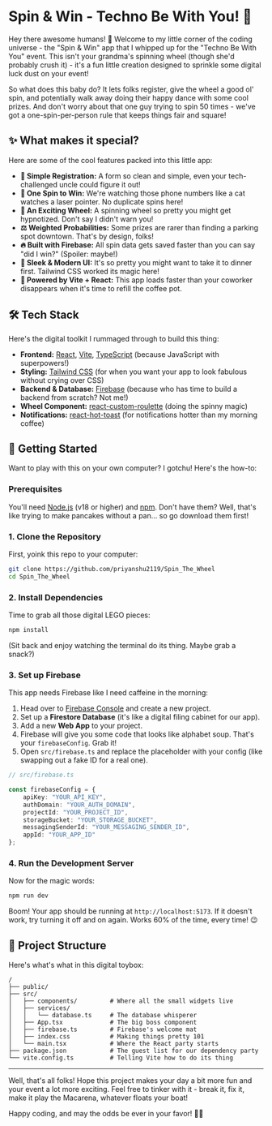 # Spin & Win - Techno Be With You! 🎡

Hey there awesome humans! 👋 Welcome to my little corner of the coding universe - the "Spin & Win" app that I whipped up for the "Techno Be With You" event. This isn't your grandma's spinning wheel (though she'd probably crush it) - it's a fun little creation designed to sprinkle some digital luck dust on your event!

So what does this baby do? It lets folks register, give the wheel a good ol' spin, and potentially walk away doing their happy dance with some cool prizes. And don't worry about that one guy trying to spin 50 times - we've got a one-spin-per-person rule that keeps things fair and square!

## ✨ What makes it special?

Here are some of the cool features packed into this little app:

*   **📝 Simple Registration:** A form so clean and simple, even your tech-challenged uncle could figure it out!
*   **🚫 One Spin to Win:** We're watching those phone numbers like a cat watches a laser pointer. No duplicate spins here!
*   **🎡 An Exciting Wheel:** A spinning wheel so pretty you might get hypnotized. Don't say I didn't warn you!
*   **⚖️ Weighted Probabilities:** Some prizes are rarer than finding a parking spot downtown. That's by design, folks!
*   **🔥 Built with Firebase:** All spin data gets saved faster than you can say "did I win?" (Spoiler: maybe!)
*   **💅 Sleek & Modern UI:** It's so pretty you might want to take it to dinner first. Tailwind CSS worked its magic here!
*   **🚀 Powered by Vite + React:** This app loads faster than your coworker disappears when it's time to refill the coffee pot.

## 🛠️ Tech Stack

Here's the digital toolkit I rummaged through to build this thing:

*   **Frontend:** [React](https://reactjs.org/), [Vite](https://vitejs.dev/), [TypeScript](https://www.typescriptlang.org/) (because JavaScript with superpowers!)
*   **Styling:** [Tailwind CSS](https://tailwindcss.com/) (for when you want your app to look fabulous without crying over CSS)
*   **Backend & Database:** [Firebase](https://firebase.google.com/) (because who has time to build a backend from scratch? Not me!)
*   **Wheel Component:** [react-custom-roulette](https://www.npmjs.com/package/react-custom-roulette) (doing the spinny magic)
*   **Notifications:** [react-hot-toast](https://react-hot-toast.com/) (for notifications hotter than my morning coffee)

## 🚀 Getting Started

Want to play with this on your own computer? I gotchu! Here's the how-to:

### Prerequisites

You'll need [Node.js](https://nodejs.org/) (v18 or higher) and [npm](https://www.npmjs.com/). Don't have them? Well, that's like trying to make pancakes without a pan... so go download them first!

### 1. Clone the Repository

First, yoink this repo to your computer:

```bash
git clone https://github.com/priyanshu2119/Spin_The_Wheel
cd Spin_The_Wheel
```

### 2. Install Dependencies

Time to grab all those digital LEGO pieces:

```bash
npm install
```
(Sit back and enjoy watching the terminal do its thing. Maybe grab a snack?)

### 3. Set up Firebase

This app needs Firebase like I need caffeine in the morning:

1.  Head over to [Firebase Console](https://console.firebase.google.com/) and create a new project.
2.  Set up a **Firestore Database** (it's like a digital filing cabinet for our app).
3.  Add a new **Web App** to your project.
4.  Firebase will give you some code that looks like alphabet soup. That's your `firebaseConfig`. Grab it!
5.  Open `src/firebase.ts` and replace the placeholder with your config (like swapping out a fake ID for a real one).

```typescript
// src/firebase.ts

const firebaseConfig = {
    apiKey: "YOUR_API_KEY",
    authDomain: "YOUR_AUTH_DOMAIN",
    projectId: "YOUR_PROJECT_ID",
    storageBucket: "YOUR_STORAGE_BUCKET",
    messagingSenderId: "YOUR_MESSAGING_SENDER_ID",
    appId: "YOUR_APP_ID"
};
```

### 4. Run the Development Server

Now for the magic words:

```bash
npm run dev
```

Boom! Your app should be running at `http://localhost:5173`. If it doesn't work, try turning it off and on again. Works 60% of the time, every time! 😉

## 📁 Project Structure

Here's what's what in this digital toybox:

```
/
├── public/
├── src/
│   ├── components/         # Where all the small widgets live
│   ├── services/
│   │   └── database.ts     # The database whisperer
│   ├── App.tsx             # The big boss component
│   ├── firebase.ts         # Firebase's welcome mat
│   ├── index.css           # Making things pretty 101
│   └── main.tsx            # Where the React party starts
├── package.json            # The guest list for our dependency party
└── vite.config.ts          # Telling Vite how to do its thing
```

---

Well, that's all folks! Hope this project makes your day a bit more fun and your event a lot more exciting. Feel free to tinker with it - break it, fix it, make it play the Macarena, whatever floats your boat! 

Happy coding, and may the odds be ever in your favor! 🎯✨

